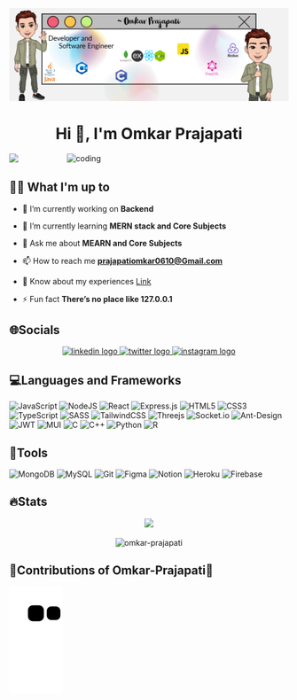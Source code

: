 ![logo](https://github.com/Omkar-Prajapati/Omkar-Prajapati/blob/main/My%20project-1%20(1).png)
<h1 align="center">Hi 👋, I'm Omkar Prajapati</h1>
<!-- <h3 align="center">Passionate Web Developer and Programmer, Welcome to My GitHub Page.</h3> -->

<img align="right" alt="coding" width="400" src="https://camo.githubusercontent.com/5ddf73ad3a205111cf8c686f687fc216c2946a75005718c8da5b837ad9de78c9/68747470733a2f2f7468756d62732e6766796361742e636f6d2f4576696c4e657874446576696c666973682d736d616c6c2e676966">

[![](https://visitcount.itsvg.in/api?id=Omkar-Prajapati&icon=9&color=0)](https://visitcount.itsvg.in)

## 🧑‍💻 What I'm up to
- 🔭 I’m currently working on **Backend**

- 🌱 I’m currently learning **MERN stack and Core Subjects**

- 💬 Ask me about **MEARN and Core Subjects**

- 📫 How to reach me **prajapatiomkar0610@Gmail.com**

- 📄 Know about my experiences [Link](Link)

- ⚡ Fun fact **There’s no place like 127.0.0.1**

## 🌐Socials
<div align="center">
  <a href="https://www.linkedin.com/in/prajapatiomkar/" target="_blank">
    <img src="https://img.shields.io/static/v1?message=LinkedIn&logo=linkedin&label=&color=0077B5&logoColor=white&labelColor=&style=for-the-badge" height="30" alt="linkedin logo"  />
  </a>
  <a href="https://twitter.com/heyiamomkar" target="_blank">
    <img src="https://img.shields.io/static/v1?message=Twitter&logo=twitter&label=&color=1DA1F2&logoColor=white&labelColor=&style=for-the-badge" height="30" alt="twitter logo"  />
  </a>
  <a href="http://instagram.com/omkar.omkar1/" target="_blank">
    <img src="https://img.shields.io/static/v1?message=Instagram&logo=instagram&label=&color=E4405F&logoColor=white&labelColor=&style=for-the-badge" height="30" alt="instagram logo"  />
  </a>
</div>

## 💻Languages and Frameworks
![JavaScript](https://img.shields.io/badge/javascript-%23323330.svg?style=for-the-badge&logo=javascript&logoColor=%23F7DF1E) 
![NodeJS](https://img.shields.io/badge/node.js-6DA55F?style=for-the-badge&logo=node.js&logoColor=white) 
![React](https://img.shields.io/badge/react-%2320232a.svg?style=for-the-badge&logo=react&logoColor=%2361DAFB) 
![Express.js](https://img.shields.io/badge/express.js-%23404d59.svg?style=for-the-badge&logo=express&logoColor=%2361DAFB)
![HTML5](https://img.shields.io/badge/html5-%23E34F26.svg?style=for-the-badge&logo=html5&logoColor=white) 
![CSS3](https://img.shields.io/badge/css3-%231572B6.svg?style=for-the-badge&logo=css3&logoColor=white) 
![TypeScript](https://img.shields.io/badge/typescript-%23007ACC.svg?style=for-the-badge&logo=typescript&logoColor=white)
![SASS](https://img.shields.io/badge/SASS-hotpink.svg?style=for-the-badge&logo=SASS&logoColor=white) 
![TailwindCSS](https://img.shields.io/badge/tailwindcss-%2338B2AC.svg?style=for-the-badge&logo=tailwind-css&logoColor=white) 
![Threejs](https://img.shields.io/badge/threejs-black?style=for-the-badge&logo=three.js&logoColor=white) 
![Socket.io](https://img.shields.io/badge/Socket.io-black?style=for-the-badge&logo=socket.io&badgeColor=010101) 
![Ant-Design](https://img.shields.io/badge/-AntDesign-%230170FE?style=for-the-badge&logo=ant-design&logoColor=white) 
![JWT](https://img.shields.io/badge/JWT-black?style=for-the-badge&logo=JSON%20web%20tokens) 
![MUI](https://img.shields.io/badge/MUI-%230081CB.svg?style=for-the-badge&logo=material-ui&logoColor=white) 
![C](https://img.shields.io/badge/c-%2300599C.svg?style=for-the-badge&logo=c&logoColor=white) 
![C++](https://img.shields.io/badge/c++-%2300599C.svg?style=for-the-badge&logo=c%2B%2B&logoColor=white) 
![Python](https://img.shields.io/badge/python-3670A0?style=for-the-badge&logo=python&logoColor=ffdd54) 
![R](https://img.shields.io/badge/r-%23276DC3.svg?style=for-the-badge&logo=r&logoColor=white) 

## 🔦Tools
![MongoDB](https://img.shields.io/badge/MongoDB-%234ea94b.svg?style=for-the-badge&logo=mongodb&logoColor=white)
![MySQL](https://img.shields.io/badge/mysql-%2300f.svg?style=for-the-badge&logo=mysql&logoColor=white) 
![Git](https://img.shields.io/badge/git-%23F05033.svg?style=for-the-badge&logo=git&logoColor=white)
![Figma](https://img.shields.io/badge/figma-%23F24E1E.svg?style=for-the-badge&logo=figma&logoColor=white)
![Notion](https://img.shields.io/badge/Notion-%23000000.svg?style=for-the-badge&logo=notion&logoColor=white)
![Heroku](https://img.shields.io/badge/heroku-%23430098.svg?style=for-the-badge&logo=heroku&logoColor=white) 
![Firebase](https://img.shields.io/badge/firebase-%23039BE5.svg?style=for-the-badge&logo=firebase) 

## 🔥Stats
<p align="center">
<!--   Use this in future -->
<!--   [![Top Langs](https://github-readme-stats.vercel.app/api/top-langs/?username=Omkar-Prajapati&langs_count=8&layout=compact)](https://github.com/Omkar-Prajapati/github-readme-stats)   -->
<img src="https://github-readme-stats.vercel.app/api?username=Omkar-Prajapati&show_icons=true&include_all_commits=true&count_private=true&theme=merko" />
</p>

<p align="center">
<img align="center" src="https://github-readme-streak-stats.herokuapp.com/?user=omkar-prajapati&theme=merko" alt="omkar-prajapati" />
</p>

## 🐍Contributions of Omkar-Prajapati🐍
  ![Snake animation](https://github.com/Omkar-Prajapati/Omkar-Prajapati/blob/output/github-contribution-grid-snake.svg)
